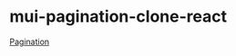 # mui-pagination-clone-react
[Pagination](https://codesandbox.io/p/github/shivaji33/mui-pagination-clone-react/demo-view)
